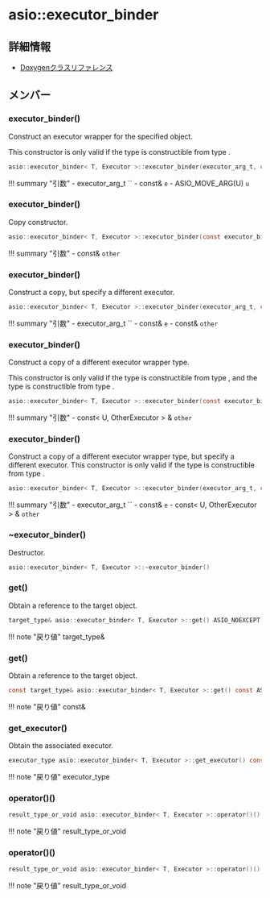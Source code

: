 # asio::executor_binder



## 詳細情報

- [Doxygenクラスリファレンス](https://lang-ship.com/reference/ESP32/latest/classasio_1_1executor__binder.html)

## メンバー







### executor_binder()
Construct an executor wrapper for the specified object.

This constructor is only valid if the type  is constructible from type . 
```c
asio::executor_binder< T, Executor >::executor_binder(executor_arg_t, const executor_type &e, ASIO_MOVE_ARG(U) u)
```

!!! summary "引数"
	- executor_arg_t `` 
	- const& `e` 
	- ASIO_MOVE_ARG(U) `u` 



### executor_binder()
Copy constructor.


```c
asio::executor_binder< T, Executor >::executor_binder(const executor_binder &other)
```

!!! summary "引数"
	- const& `other` 



### executor_binder()
Construct a copy, but specify a different executor.


```c
asio::executor_binder< T, Executor >::executor_binder(executor_arg_t, const executor_type &e, const executor_binder &other)
```

!!! summary "引数"
	- executor_arg_t `` 
	- const& `e` 
	- const& `other` 



### executor_binder()
Construct a copy of a different executor wrapper type.

This constructor is only valid if the  type is constructible from type , and the type  is constructible from type . 
```c
asio::executor_binder< T, Executor >::executor_binder(const executor_binder< U, OtherExecutor > &other)
```

!!! summary "引数"
	- const< U, OtherExecutor > & `other` 



### executor_binder()


Construct a copy of a different executor wrapper type, but specify a different executor. This constructor is only valid if the type  is constructible from type . 
```c
asio::executor_binder< T, Executor >::executor_binder(executor_arg_t, const executor_type &e, const executor_binder< U, OtherExecutor > &other)
```

!!! summary "引数"
	- executor_arg_t `` 
	- const& `e` 
	- const< U, OtherExecutor > & `other` 



### ~executor_binder()
Destructor.


```c
asio::executor_binder< T, Executor >::~executor_binder()
```



### get()
Obtain a reference to the target object.


```c
target_type& asio::executor_binder< T, Executor >::get() ASIO_NOEXCEPT
```

!!! note "戻り値"
	target_type&



### get()
Obtain a reference to the target object.


```c
const target_type& asio::executor_binder< T, Executor >::get() const ASIO_NOEXCEPT
```

!!! note "戻り値"
	const&



### get_executor()
Obtain the associated executor.


```c
executor_type asio::executor_binder< T, Executor >::get_executor() const ASIO_NOEXCEPT
```

!!! note "戻り値"
	executor_type



### operator()()



```c
result_type_or_void asio::executor_binder< T, Executor >::operator()()
```

!!! note "戻り値"
	result_type_or_void



### operator()()



```c
result_type_or_void asio::executor_binder< T, Executor >::operator()() const
```

!!! note "戻り値"
	result_type_or_void



